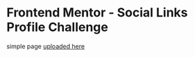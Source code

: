 # Frontend Mentor - Social Links Profile Challenge

simple page [uploaded here](https://999-juicewrld.github.io/social-links-profile-challenge/)